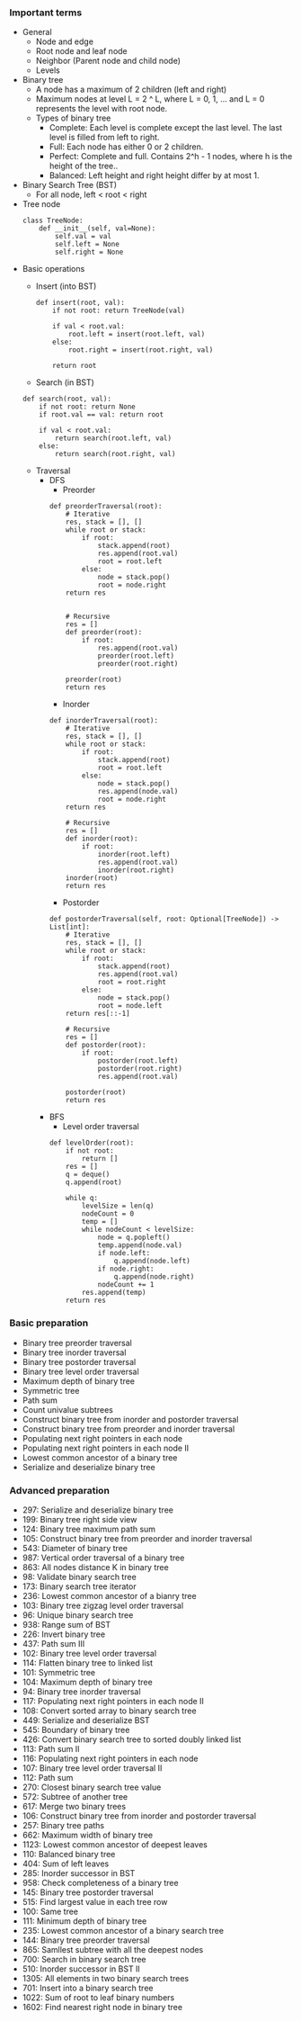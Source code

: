 ### Important terms
* General
  * Node and edge
  * Root node and leaf node
  * Neighbor (Parent node and child node)
  * Levels
* Binary tree
  * A node has a maximum of 2 children (left and right)
  * Maximum nodes at level L = 2 ^ L, where L = 0, 1, ... and L = 0 represents the level with root node.
  * Types of binary tree
    * Complete: Each level is complete except the last level. The last level is filled from left to right.
    * Full: Each node has either 0 or 2 children.
    * Perfect: Complete and full. Contains 2^h - 1 nodes, where h is the height of the tree..
    * Balanced: Left height and right height differ by at most 1.
* Binary Search Tree (BST)
  * For all node, left < root < right
* Tree node
  ```
  class TreeNode:
      def __init__(self, val=None):
          self.val = val
          self.left = None
          self.right = None
  ```
* Basic operations
  * Insert (into BST)
    ```
    def insert(root, val):
        if not root: return TreeNode(val)
        
        if val < root.val:
            root.left = insert(root.left, val)
        else:
            root.right = insert(root.right, val)
            
        return root
    ```
    
  *  Search (in BST)
    ```
    def search(root, val):
        if not root: return None
        if root.val == val: return root
        
        if val < root.val:
            return search(root.left, val)
        else:
            return search(root.right, val)
    ```
  * Traversal
    * DFS
      * Preorder
      ```
      def preorderTraversal(root):
          # Iterative
          res, stack = [], []
          while root or stack:
              if root:
                  stack.append(root)
                  res.append(root.val)
                  root = root.left
              else:
                  node = stack.pop()
                  root = node.right
          return res


          # Recursive
          res = []
          def preorder(root):
              if root:
                  res.append(root.val)
                  preorder(root.left)
                  preorder(root.right)

          preorder(root)
          return res
      ```
      * Inorder
      ```
      def inorderTraversal(root):
          # Iterative
          res, stack = [], []
          while root or stack:
              if root:
                  stack.append(root)
                  root = root.left
              else:
                  node = stack.pop()
                  res.append(node.val)
                  root = node.right
          return res

          # Recursive
          res = []
          def inorder(root):
              if root:
                  inorder(root.left)
                  res.append(root.val)
                  inorder(root.right)
          inorder(root)
          return res
      ```
      * Postorder
      ```
      def postorderTraversal(self, root: Optional[TreeNode]) -> List[int]:
          # Iterative
          res, stack = [], []
          while root or stack:
              if root:
                  stack.append(root)
                  res.append(root.val)
                  root = root.right
              else:
                  node = stack.pop()
                  root = node.left
          return res[::-1]

          # Recursive
          res = []
          def postorder(root):
              if root:
                  postorder(root.left)
                  postorder(root.right)
                  res.append(root.val)

          postorder(root)
          return res
      ```
    * BFS
      * Level order traversal
      ```
      def levelOrder(root):
          if not root:
              return []
          res = []
          q = deque()
          q.append(root)

          while q:
              levelSize = len(q)
              nodeCount = 0
              temp = []
              while nodeCount < levelSize:
                  node = q.popleft()
                  temp.append(node.val)
                  if node.left:
                      q.append(node.left)
                  if node.right:
                      q.append(node.right)
                  nodeCount += 1
              res.append(temp)
          return res
      ```
      
### Basic preparation
* Binary tree preorder traversal
* Binary tree inorder traversal
* Binary tree postorder traversal
* Binary tree level order traversal
* Maximum depth of binary tree
* Symmetric tree
* Path sum
* Count univalue subtrees
* Construct binary tree from inorder and postorder traversal
* Construct binary tree from preorder and inorder traversal
* Populating next right pointers in each node
* Populating next right pointers in each node II
* Lowest common ancestor of a binary tree
* Serialize and deserialize binary tree

### Advanced preparation
* 297: Serialize and deserialize binary tree
* 199: Binary tree right side view
* 124: Binary tree maximum path sum
* 105: Construct binary tree from preorder and inorder traversal
* 543: Diameter of binary tree
* 987: Vertical order traversal of a binary tree
* 863: All nodes distance K in binary tree
* 98: Validate binary search tree
* 173: Binary search tree iterator
* 236: Lowest common ancestor of a bianry tree
* 103: Binary tree zigzag level order traversal
* 96: Unique binary search tree
* 938: Range sum of BST
* 226: Invert binary tree
* 437: Path sum III
* 102: Binary tree level order traversal 
* 114: Flatten binary tree to linked list
* 101: Symmetric tree
* 104: Maximum depth of binary tree
* 94: Binary tree inorder traversal
* 117: Populating next right pointers in each node II
* 108: Convert sorted array to binary search tree
* 449: Serialize and deserialize BST
* 545: Boundary of binary tree
* 426: Convert binary search tree to sorted doubly linked list
* 113: Path sum II
* 116: Populating next right pointers in each node
* 107: Binary tree level order traversal II
* 112: Path sum
* 270: Closest binary search tree value
* 572: Subtree of another tree
* 617: Merge two binary trees
* 106: Construct binary tree from inorder and postorder traversal
* 257: Binary tree paths
* 662: Maximum width of binary tree
* 1123: Lowest common ancestor of deepest leaves
* 110: Balanced binary tree
* 404: Sum of left leaves
* 285: Inorder successor in BST
* 958: Check completeness of a binary tree
* 145: Binary tree postorder traversal
* 515: Find largest value in each tree row
* 100: Same tree
* 111: Minimum depth of binary tree
* 235: Lowest common ancestor of a binary search tree
* 144: Binary tree preorder traversal
* 865: Samllest subtree with all the deepest nodes
* 700: Search in binary search tree
* 510: Inorder successor in BST II
* 1305: All elements in two binary search trees
* 701: Insert into a binary search tree
* 1022: Sum of root to leaf binary numbers
* 1602: Find nearest right node in binary tree
